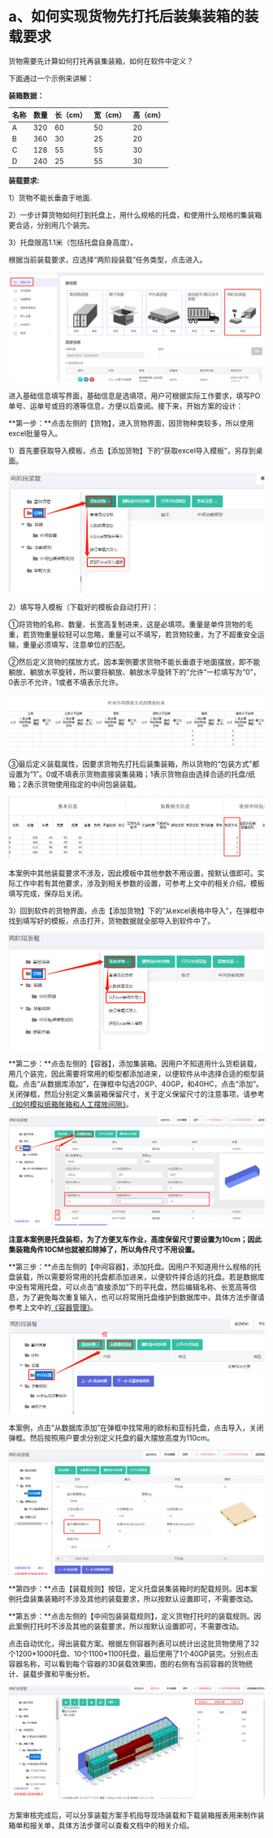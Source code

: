 # a、如何实现货物先打托后装集装箱的装载要求

货物需要先计算如何打托再装集装箱，如何在软件中定义？

下面通过一个示例来讲解：

**装箱数据：**

| **名称** | **数量** | **长（cm）** | **宽（cm）** | **高（cm）** |
| :--- | :--- | :--- | :--- | :--- |
| A | 320 | 60 | 50 | 20 |
| B | 360 | 30 | 25 | 20 |
| C | 128 | 55 | 55 | 30 |
| D | 240 | 25 | 55 | 30 |

**装载要求:**

1）货物不能长垂直于地面.

2）一步计算货物如何打到托盘上，用什么规格的托盘，和使用什么规格的集装箱更合适，分别用几个装完。

3）托盘限高1.1米（包括托盘自身高度）。

根据当前装载要求，应选择“两阶段装载”任务类型，点击进入。

![](../../.gitbook/assets/0%20%2823%29.png)

进入基础信息填写界面，基础信息是选填项，用户可根据实际工作要求，填写PO单号、运单号或目的港等信息，方便以后查阅。接下来，开始方案的设计：

**第一步：**点击左侧的【货物】，进入货物界面，因货物种类较多，所以使用excel批量导入。

1）首先要获取导入模板，点击【添加货物】下的“获取excel导入模板”，另存到桌面。

![](../../.gitbook/assets/1%20%2823%29.png)

2）填写导入模板（下载好的模板会自动打开）：

①将货物的名称、数量、长宽高复制进来，这是必填项。重量是单件货物的毛重，若货物重量较轻可以忽略，重量可以不填写，若货物较重，为了不超重安全运输，重量必须填写，注意单位的匹配。

②然后定义货物的摆放方式，因本案例要求货物不能长垂直于地面摆放，即不能躺放、躺放水平旋转，所以要将躺放、躺放水平旋转下的“允许”一栏填写为“0”，0表示不允许，1或者不填表示允许。

![](../../.gitbook/assets/2%20%2824%29.png)

③最后定义装载属性，因要求货物先打托后装集装箱，所以货物的“包装方式”都设置为“1”。0或不填表示货物直接装集装箱；1表示货物自由选择合适的托盘/纸箱；2表示货物使用指定的中间包装装载。

![](../../.gitbook/assets/3%20%2823%29.png)

本案例中其他装载要求不涉及，因此模板中其他参数不用设置，按默认值即可。实际工作中若有其他要求，涉及到相关参数的设置，可参考上文中的相关介绍。模板填写完成，保存后关闭。

3）回到软件的货物界面，点击【添加货物】下的“从excel表格中导入”，在弹框中找到填写好的模板，点击打开，货物数据就全部导入到软件中了。

![](../../.gitbook/assets/4%20%2822%29.png)

**第二步：**点击左侧的【容器】，添加集装箱。因用户不知道用什么货柜装载，用几个装完，因此需要将常用的柜型都添加进来，以便软件从中选择合适的柜型装载。点击“从数据库添加”，在弹框中勾选20GP、40GP，和40HC，点击“添加”。关闭弹框，然后分别定义集装箱保留尺寸，关于定义保留尺寸的注意事项，请参考[《如何模拟纸箱胀箱和人工摆放间隙》]()。

![](../../.gitbook/assets/5%20%2821%29.png)

**注意本案例是托盘装柜，为了方便叉车作业，高度保留尺寸要设置为10cm；因此集装箱角件10CM也就被扣除掉了，所以角件尺寸不用设置。**

**第三步：**点击左侧的【中间容器】，添加托盘。因用户不知道用什么规格的托盘装载，所以需要将常用的托盘都添加进来，以便软件择合适的托盘。若是数据库中没有常用托盘，可以点击“直接添加”下的平托盘，然后编辑名称、长宽高等信息，为了避免每次重复输入，也可以将常用托盘维护到数据库中，具体方法步骤请参考上文中的[《容器管理》]()。

![](../../.gitbook/assets/6%20%2819%29.png)

本案例，点击“从数据库添加”在弹框中找常用的欧标和亚标托盘，点击导入，关闭弹框。然后按照用户要求分别定义托盘的最大摆放高度为110cm。

![](../../.gitbook/assets/7%20%2815%29.png)

**第四步：**点击【装载规则】按钮，定义托盘装集装箱时的配载规则。因本案例托盘装集装箱时不涉及其他的装载要求，所以按默认设置即可，不需要改动。

**第五步：**点击左侧的【中间包装装载规则】，定义货物打托时的装载规则。因此案例打托时不涉及其他的装载要求，所以按默认设置即可，不需要改动。

点击自动优化，得出装载方案。根据左侧容器列表可以统计出这批货物使用了32个1200\*1000托盘、10个1100\*1100托盘，最后使用了1个40GP装完。分别点击容器名称，可以看到每个容器的3D装载效果图，图的右侧有当前容器的货物统计、装载步骤和平衡分析。

![](../../.gitbook/assets/8%20%2811%29.png)

方案审核完成后，可以分享装载方案手机指导现场装载和下载装箱报表用来制作装箱单和报关单，具体方法步骤可以查看文档中的相关介绍。

